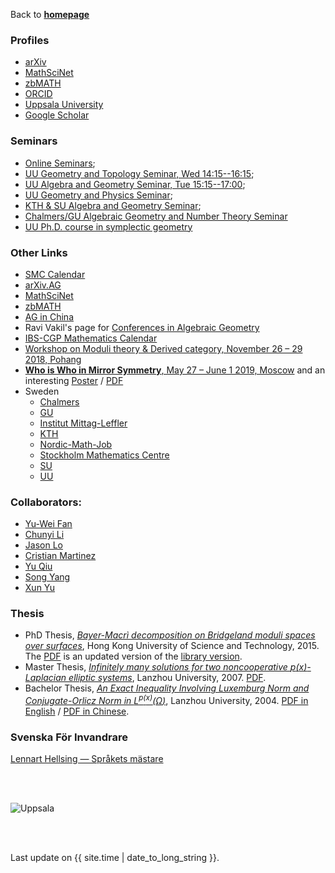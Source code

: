 Back to [**homepage**](https://wanminliu.github.io)

### Profiles
*  [arXiv](https://arxiv.org/search/math?query=%22Wanmin+Liu%22&searchtype=author)
*  [MathSciNet](https://mathscinet.ams.org/mathscinet/MRAuthorID/789188)
*  [zbMATH](https://zbmath.org/authors/?q=ai%3Aliu.wanmin)
*  [ORCID](http://orcid.org/0000-0003-0999-5553)
*  [Uppsala University](https://katalog.uu.se/empinfo/?id=N18-1439)
*  [Google Scholar](https://scholar.google.com/citations?user=KeZB0E4AAAAJ)


### Seminars
  * [Online Seminars](https://researchseminars.org/);
  * [UU Geometry and Topology Seminar, Wed 14:15--16:15](http://www.math.uu.se/forskning/algebra-och-geometri/seminariet-geometri-och-topologi/);
  * [UU Algebra and Geometry Seminar, Tue 15:15--17:00](http://www2.math.uu.se/~mazor/seminar.html);
  * [UU Geometry and Physics Seminar](http://www.physics.uu.se/research/theoretical-physics/Seminars/geom-phys-sem/);
  * [KTH & SU Algebra and Geometry Seminar](https://www.kth.se/math/math/alggeo/);
  * [Chalmers/GU Algebraic Geometry and Number Theory Seminar](https://www.chalmers.se/en/departments/math/research/research-groups/algebraic-geometry-and-number-theory/Pages/Seminar-2019.aspx)
  * [UU Ph.D. course in symplectic geometry](http://www2.math.uu.se/~georgios/sg21/)

### Other Links

  * [SMC Calendar](https://www.math-stockholm.se/en/kalender/)
  * [arXiv.AG](http://arxiv.org/list/math.AG/recent)
  * [MathSciNet](http://www.ams.org/mathscinet/)
  * [zbMATH](http://zbmath.org/)
  * [AG in China](http://www.alggeom.org/)
  * Ravi Vakil's page for [Conferences in Algebraic Geometry](http://math.stanford.edu/~vakil/conferences.html)
  * [IBS-CGP Mathematics Calendar](http://cgp.ibs.re.kr/activities/calendar)
  * [Workshop on Moduli theory & Derived category, November 26 – 29 2018, Pohang](https://cgp.ibs.re.kr/conferences/Workshop_on_Moduli_theory_and_Derived_category/)
  * [**Who is Who in Mirror Symmetry**, May 27 – June 1 2019, Moscow](http://hms.mirrorsymmetry.ru/index.html) and an interesting [Poster](https://wanminliu.github.io/doc/Poster.html) / [PDF](http://hms.mirrorsymmetry.ru/Poster.pdf)
  * Sweden
    * [Chalmers](https://www.chalmers.se/en/departments/math/research/research-groups/algebraic-geometry-and-number-theory/Pages/default.aspx)
    * [GU](https://www.gu.se/en/research/algebraic-geometry-and-number-theory)
    * [Institut Mittag-Leffler](http://www.mittag-leffler.se/)
    * [KTH](https://www.kth.se/math/math/algebraic-geometry-commutative-algebra)
    * [Nordic-Math-Job](http://www.maths.lth.se/nordic/)
    * [Stockholm Mathematics Centre](https://www.math-stockholm.se/)
    * [SU](https://www.math.su.se/english/research/research-groups/members-of-the-research-group-in-algebra-geometry-topology-and-combinatorics)
    * [UU](https://www.math.uu.se/research/algebra-and-geometry/)


### Collaborators:
  *  [Yu-Wei Fan](https://ywfan-math.github.io/)
  *  [Chunyi Li](https://sites.google.com/site/chunyili0401/)
  *  [Jason Lo](https://sites.google.com/site/chiehcjlo/home)
  *  [Cristian Martinez](https://sites.google.com/site/cristianmathinez/home)
  *  [Yu Qiu](https://ubw-q.github.io/)
  *  [Song Yang](http://cam.tju.edu.cn/en/faculty/index.php?id=44)
  *  [Xun Yu](https://sites.google.com/site/xunyuhomepage/)

### Thesis
- PhD Thesis, _[Bayer-Macrì decomposition on Bridgeland moduli spaces over surfaces](https://wanminliu.github.io/thesis/thesis_WM.html)_, Hong Kong University of Science and Technology, 2015. The [PDF](https://wanminliu.github.io/doc/thesis_WM.pdf) is an updated version of the [library version](http://lbezone.ust.hk/bib/b1487651).
- Master Thesis, _[Infinitely many solutions for two noncooperative  $p(x)$-Laplacian elliptic systems](https://wanminliu.github.io/doc/Thesis/Thesis_Master_Wanmin_Liu_2007.html)_, Lanzhou University, 2007. [PDF](https://wanminliu.github.io/doc/Thesis/Thesis_Master_Wanmin_Liu_2007.pdf).
- Bachelor Thesis, _[An Exact Inequality Involving Luxemburg Norm and Conjugate-Orlicz Norm in  $L^{p(x)}(\Omega)$](https://wanminliu.github.io/doc/Thesis/Fan-Liu_en.html)_, Lanzhou University, 2004. [PDF in English](https://wanminliu.github.io/doc/Thesis/Fan-Liu_en.pdf) / [PDF in Chinese](https://wanminliu.github.io/doc/Thesis/Fan-Liu_cn.pdf).


### Svenska För Invandrare
[Lennart Hellsing — Språkets mästare](https://slides.com/wanminliu/hellsing/fullscreen)

<br/><br/>

<img src="https://wanminliu.github.io//pic/Uppsala.jpg" alt="Uppsala" id="width:100%;height:auto;">

<br/><br/>
<p>Last update on {{ site.time | date_to_long_string }}.</p>
